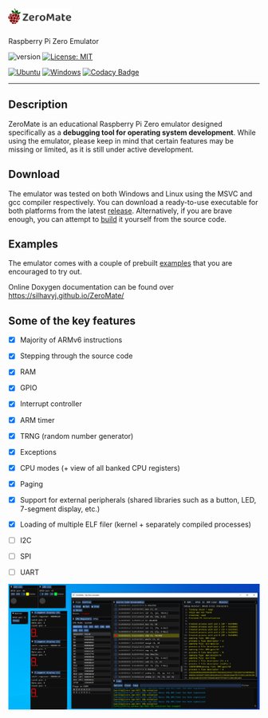 #  <img src="misc/logos/title.svg" width="25%">

Raspberry Pi Zero Emulator

![version](https://img.shields.io/badge/version-1.0.1-brightgreen)
[![License: MIT](https://img.shields.io/badge/License-MIT-brightgreen.svg)](LICENSE)

[![Ubuntu](https://github.com/silhavyj/ZeroMate/actions/workflows/ubuntu.yml/badge.svg)](https://github.com/silhavyj/ZeroMate/actions/workflows/ubuntu.yml)
[![Windows](https://github.com/silhavyj/ZeroMate/actions/workflows/windows.yml/badge.svg)](https://github.com/silhavyj/ZeroMate/actions/workflows/windows.yml)
[![Codacy Badge](https://app.codacy.com/project/badge/Grade/ecdf90cb11424b19a184ad5a34c7c820)](https://www.codacy.com/gh/silhavyj/ZeroMate/dashboard?utm_source=github.com&amp;utm_medium=referral&amp;utm_content=silhavyj/ZeroMate&amp;utm_campaign=Badge_Grade)

---

## Description

ZeroMate is an educational Raspberry Pi Zero emulator designed specifically as a **debugging tool for operating system development**. While using the emulator, please keep in mind that certain features may be missing or limited, as it is still under active development.

## Download

The emulator was tested on both Windows and Linux using the MSVC and gcc compiler respectively. You can download a ready-to-use executable for both platforms from the latest [release](https://github.com/silhavyj/ZeroMate/releases). Alternatively, if you are brave enough, you can attempt to [build](docs/build.md) it yourself from the source code.

## Examples 

The emulator comes with a couple of prebuilt [examples](examples/README.md) that you are encouraged to try out.

Online Doxygen documentation can be found over 
https://silhavyj.github.io/ZeroMate/

## Some of the key features

- [x] Majority of ARMv6 instructions
- [x] Stepping through the source code
- [x] RAM
- [x] GPIO
- [x] Interrupt controller
- [x] ARM timer
- [x] TRNG (random number generator)
- [x] Exceptions
- [x] CPU modes (+ view of all banked CPU registers)
- [x] Paging
- [x] Support for external peripherals (shared libraries such as a button, LED, 7-segment display, etc.)
- [x] Loading of multiple ELF filer (kernel + separately compiled processes)
- [ ] I2C
- [ ] SPI
- [ ] UART 


<img src="misc/screenshots/screenshot-01.png">